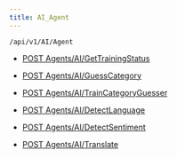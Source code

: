 ```yaml
---
title: AI_Agent
---
```


```http
/api/v1/AI/Agent
```




* [POST Agents/AI/GetTrainingStatus](v1AIAgent_GetTrainingStatus.md)

* [POST Agents/AI/GuessCategory](v1AIAgent_GuessCategory.md)

* [POST Agents/AI/TrainCategoryGuesser](v1AIAgent_TrainCategoryGuesser.md)

* [POST Agents/AI/DetectLanguage](v1AIAgent_DetectLanguage.md)

* [POST Agents/AI/DetectSentiment](v1AIAgent_DetectSentiment.md)

* [POST Agents/AI/Translate](v1AIAgent_Translate.md)